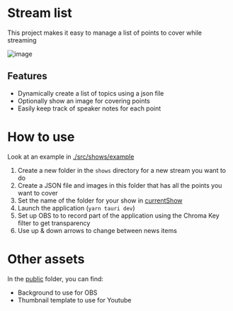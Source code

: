 # Stream list

This project makes it easy to manage a list of points to cover while streaming

![image](https://user-images.githubusercontent.com/2608559/191397787-035c004b-055e-421d-84c8-ebd3780bc98e.png)

## Features

- Dynamically create a list of topics using a json file
- Optionally show an image for covering points
- Easily keep track of speaker notes for each point

# How to use

Look at an example in [./src/shows/example](./src/shows/example)

1. Create a new folder in the `shows` directory for a new stream you want to do
1. Create a JSON file and images in this folder that has all the points you want to cover
1. Set the name of the folder for your show in [currentShow](src/shows/currentShow.json)
1. Launch the application (`yarn tauri dev`)
1. Set up OBS to to record part of the application using the Chroma Key filter to get transparency
1. Use up & down arrows to change between news items

# Other assets

In the [public](./public/) folder, you can find:

- Background to use for OBS
- Thumbnail template to use for Youtube
